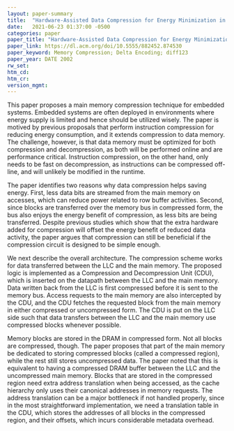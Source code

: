 ```yaml
---
layout: paper-summary
title:  "Hardware-Assisted Data Compression for Energy Minimization in Systems with Embedded Processors"
date:   2021-06-23 01:37:00 -0500
categories: paper
paper_title: "Hardware-Assisted Data Compression for Energy Minimization in Systems with Embedded Processors"
paper_link: https://dl.acm.org/doi/10.5555/882452.874530
paper_keyword: Memory Compression; Delta Encoding; diff123
paper_year: DATE 2002
rw_set:
htm_cd:
htm_cr:
version_mgmt:
---
```


This paper proposes a main memory compression technique for embedded systems. Embedded systems are often deployed in
environments where energy supply is limited and hence should be utilized wisely.
The paper is motived by previous proposals that perform instruction compression for reducing energy consumption,
and it extends compression to data memory.
The challenge, however, is that data memory must be optimized for both compression and decompression, as both will
be performed online and are performance critical. Instruction compression, on the other hand, only needs to be fast 
on decompression, as instructions can be compressed off-line, and will unlikely be modified in the runtime.

The paper identifies two reasons why data compression helps saving energy. First, less data bits are streamed from
the main memory on accesses, which can reduce power related to row buffer activities.
Second, since blocks are transferred over the memory bus in compressed form, the bus also enjoys the energy benefit
of compression, as less bits are being transferred.
Despite previous studies which show that the extra hardware added for compression will offset the energy benefit 
of reduced data activity, the paper argues that compression can still be beneficial if the compression circuit
is designed to be simple enough.

We next describe the overall architecture. The compression scheme works for data transferred between the LLC and the
main memory. The proposed logic is implemented as a Compression and Decompression Unit (CDU), which is inserted
on the datapath between the LLC and the main memory. Data written back from the LLC is first compressed before it is
sent to the memory bus. Access requests to the main memory are also intercepted by the CDU, and the CDU fetches
the requested block from the main memory in either compressed or uncompressed form. 
The CDU is put on the LLC side such that data transfers between the LLC and the main memory use compressed blocks
whenever possible.

Memory blocks are stored in the DRAM in compressed form. Not all blocks are compressed, though. The paper proposes
that part of the main memory be dedicated to storing compressed blocks (called a compressed region), while the 
rest still stores uncompressed data. The paper noted that this is equivalent to having a compressed DRAM buffer 
between the LLC and the uncompressed main memory.
Blocks that are stored in the compressed region need extra address translation when being accessed, as the cache
hierarchy only uses their canonical addresses in memory requests.
The address translation can be a major bottleneck if not handled properly, since in the most straightforward
implementation, we need a translation table in the CDU, which stores the addresses of all blocks in the 
compressed region, and their offsets, which incurs considerable metadata overhead.

